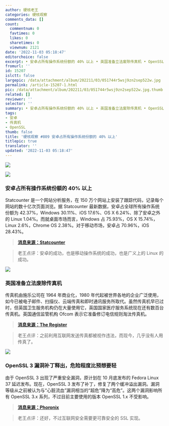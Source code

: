```yaml
---
author: 硬核老王
categories: 硬核观察
comments_data: []
count:
  commentnum: 0
  favtimes: 0
  likes: 0
  sharetimes: 0
  viewnum: 2121
date: '2022-11-03 05:18:47'
editorchoice: false
excerpt: • 安卓占所有操作系统份额的 40% 以上 • 英国准备立法废除传真机 • OpenSSL 3 漏洞补丁释出，危险程度比预想要轻
fromurl: ''
id: 15207
islctt: false
largepic: /data/attachment/album/202211/03/051744r5wsj9zn2sep522w.jpg
permalink: /article-15207-1.html
pic: /data/attachment/album/202211/03/051744r5wsj9zn2sep522w.jpg.thumb.jpg
related: []
reviewer: ''
selector: ''
summary: • 安卓占所有操作系统份额的 40% 以上 • 英国准备立法废除传真机 • OpenSSL 3 漏洞补丁释出，危险程度比预想要轻
tags:
- 安卓
- 传真机
- OpenSSL
thumb: false
title: '硬核观察 #809 安卓占所有操作系统份额的 40% 以上'
titlepic: true
translator: ''
updated: '2022-11-03 05:18:47'
---
```


![](/data/attachment/album/202211/03/051744r5wsj9zn2sep522w.jpg)


![](/data/attachment/album/202211/03/051756lps9cmeyqjpecicm.jpg)


### 安卓占所有操作系统份额的 40% 以上


Statcounter 是一个网站分析服务，在 150 万个网站上安装了跟踪代码，记录每个网站的数十亿次页面浏览。据 Statcounter 最新数据，安卓占全球所有操作系统份额为 42.37%，Windows 30.11%、iOS 17.6%、OS X 6.24%、除了安卓之外的 Linux 1.04%。而就桌面市场而言，Windows 占 75.93%，OS X 15.74%，Linux 2.6%，Chrome OS 2.38%。对于移动市场，安卓占 70.96%，iOS 28.43%。



> 
> **[消息来源：Statcounter](https://gs.statcounter.com/os-market-share)**
> 
> 
> 



> 
> 老王点评：安卓的成功，也是移动操作系统的成功，也是广义上的 Linux 的成功。
> 
> 
> 


![](/data/attachment/album/202211/03/051814daias8r8z2l98al8.jpg)


### 英国准备立法废除传真机


传真机由施乐公司在 1964 年商业化，1980 年代起被世界各地的企业广泛使用，如今已被电子邮件、扫描仪、云端传真和即时通讯服务所取代。虽然传真机早已过时，但英国卫生服务机构仍在大量使用它，英国国家医疗服务系统现在还有数百台传真机。英国通信监管机构 Ofcom 表示它准备修订电信规则淘汰传真机。



> 
> **[消息来源：The Register](https://www.theregister.com/2022/11/02/ofcom_fax_death_knell/)**
> 
> 
> 



> 
> 老王点评：之前利用互联网发送传真都被视作违法，而现今，几乎没有人用传真了。
> 
> 
> 


![](/data/attachment/album/202211/03/051828lh4hmvqnm4imq4vv.jpg)


### OpenSSL 3 漏洞补丁释出，危险程度比预想要轻


由于 OpenSSL 3 出现了严重安全漏洞，原计划在 10 月底发布的 Fedora Linux 37 延迟发布。现在，OpenSSL 3 发布了补丁，修复了两个缓冲溢出漏洞。漏洞等级从之前被认为与“心脏流血”漏洞相当的“超危”降为“高危”。这两个漏洞影响所有 OpenSSL 3.x 系列，不过目前主要使用的版本 OpenSSL 1.x 不受影响。



> 
> **[消息来源：Phoronix](https://www.phoronix.com/news/OpenSSL-1-November-2022)**
> 
> 
> 



> 
> 老王点评：还好，不过互联网安全需要更可靠安全的 SSL 实现。
> 
> 
>